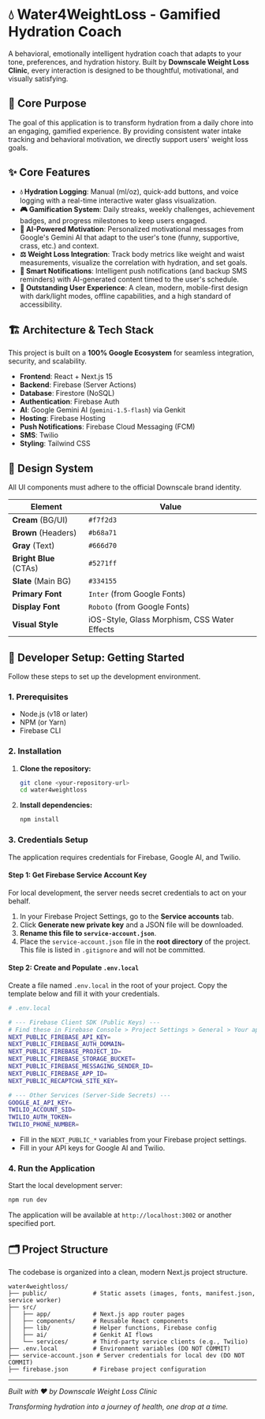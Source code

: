# 💧 Water4WeightLoss - Gamified Hydration Coach

A behavioral, emotionally intelligent hydration coach that adapts to your tone, preferences, and hydration history. Built by **Downscale Weight Loss Clinic**, every interaction is designed to be thoughtful, motivational, and visually satisfying.

## 🎯 Core Purpose

The goal of this application is to transform hydration from a daily chore into an engaging, gamified experience. By providing consistent water intake tracking and behavioral motivation, we directly support users' weight loss goals.

## ✨ Core Features

  * **💧 Hydration Logging**: Manual (ml/oz), quick-add buttons, and voice logging with a real-time interactive water glass visualization.
  * **🎮 Gamification System**: Daily streaks, weekly challenges, achievement badges, and progress milestones to keep users engaged.
  * **🤖 AI-Powered Motivation**: Personalized motivational messages from Google's Gemini AI that adapt to the user's tone (funny, supportive, crass, etc.) and context.
  * **⚖️ Weight Loss Integration**: Track body metrics like weight and waist measurements, visualize the correlation with hydration, and set goals.
  * **🔔 Smart Notifications**: Intelligent push notifications (and backup SMS reminders) with AI-generated content timed to the user's schedule.
  * **📱 Outstanding User Experience**: A clean, modern, mobile-first design with dark/light modes, offline capabilities, and a high standard of accessibility.

## 🏗️ Architecture & Tech Stack

This project is built on a **100% Google Ecosystem** for seamless integration, security, and scalability.

  * **Frontend**: React + Next.js 15
  * **Backend**: Firebase (Server Actions)
  * **Database**: Firestore (NoSQL)
  * **Authentication**: Firebase Auth
  * **AI**: Google Gemini AI (`gemini-1.5-flash`) via Genkit
  * **Hosting**: Firebase Hosting
  * **Push Notifications**: Firebase Cloud Messaging (FCM)
  * **SMS**: Twilio
  * **Styling**: Tailwind CSS

## 🎨 Design System

All UI components must adhere to the official Downscale brand identity.

| Element               | Value                                                 |
| --------------------- | ----------------------------------------------------- |
| **Cream** (BG/UI)     | `#f7f2d3`                                             |
| **Brown** (Headers)   | `#b68a71`                                             |
| **Gray** (Text)       | `#666d70`                                             |
| **Bright Blue** (CTAs)| `#5271ff`                                             |
| **Slate** (Main BG)   | `#334155`                                             |
| **Primary Font** | `Inter` (from Google Fonts)                           |
| **Display Font** | `Roboto` (from Google Fonts)                          |
| **Visual Style** | iOS-Style, Glass Morphism, CSS Water Effects          |

## 🚀 Developer Setup: Getting Started

Follow these steps to set up the development environment.

### 1. Prerequisites

  * Node.js (v18 or later)
  * NPM (or Yarn)
  * Firebase CLI

### 2. Installation

1.  **Clone the repository:**

    ```bash
    git clone <your-repository-url>
    cd water4weightloss
    ```

2.  **Install dependencies:**

    ```bash
    npm install
    ```

### 3. Credentials Setup

The application requires credentials for Firebase, Google AI, and Twilio.

#### Step 1: Get Firebase Service Account Key

For local development, the server needs secret credentials to act on your behalf.

1.  In your Firebase Project Settings, go to the **Service accounts** tab.
2.  Click **Generate new private key** and a JSON file will be downloaded.
3.  **Rename this file to `service-account.json`**.
4.  Place the `service-account.json` file in the **root directory** of the project. This file is listed in `.gitignore` and will not be committed.

#### Step 2: Create and Populate `.env.local`

Create a file named `.env.local` in the root of your project. Copy the template below and fill it with your credentials.

```bash
# .env.local

# --- Firebase Client SDK (Public Keys) ---
# Find these in Firebase Console > Project Settings > General > Your apps > SDK setup and configuration
NEXT_PUBLIC_FIREBASE_API_KEY=
NEXT_PUBLIC_FIREBASE_AUTH_DOMAIN=
NEXT_PUBLIC_FIREBASE_PROJECT_ID=
NEXT_PUBLIC_FIREBASE_STORAGE_BUCKET=
NEXT_PUBLIC_FIREBASE_MESSAGING_SENDER_ID=
NEXT_PUBLIC_FIREBASE_APP_ID=
NEXT_PUBLIC_RECAPTCHA_SITE_KEY=

# --- Other Services (Server-Side Secrets) ---
GOOGLE_AI_API_KEY=
TWILIO_ACCOUNT_SID=
TWILIO_AUTH_TOKEN=
TWILIO_PHONE_NUMBER=
```

*   Fill in the `NEXT_PUBLIC_*` variables from your Firebase project settings.
*   Fill in your API keys for Google AI and Twilio.

### 4. Run the Application

Start the local development server:

```bash
npm run dev
```

The application will be available at `http://localhost:3002` or another specified port.

## 🗂️ Project Structure

The codebase is organized into a clean, modern Next.js project structure.

```
water4weightloss/
├── public/             # Static assets (images, fonts, manifest.json, service worker)
├── src/
│   ├── app/            # Next.js app router pages
│   ├── components/     # Reusable React components
│   ├── lib/            # Helper functions, Firebase config
│   ├── ai/             # Genkit AI flows
│   └── services/       # Third-party service clients (e.g., Twilio)
├── .env.local          # Environment variables (DO NOT COMMIT)
├── service-account.json # Server credentials for local dev (DO NOT COMMIT)
├── firebase.json       # Firebase project configuration
```
-----

*Built with ❤️ by Downscale Weight Loss Clinic*

*Transforming hydration into a journey of health, one drop at a time.*
